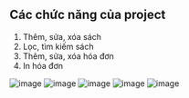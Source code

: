 ## Các chức năng của project
1. Thêm, sửa, xóa sách
2. Lọc, tìm kiếm sách
3. Thêm, sửa, xóa hóa đơn
4. In hóa đơn
 


![image](https://github.com/thanhkhac/Winform_BookStore/assets/152879575/6e3d4b77-bb76-4a6b-885f-06003f79c67a)
![image](https://github.com/thanhkhac/Winform_BookStore/assets/152879575/cc34d486-dc41-414f-b05f-f03fee68261f)
![image](https://github.com/thanhkhac/Winform_BookStore/assets/152879575/db668041-f879-4a34-8c46-44325670864b)
![image](https://github.com/thanhkhac/Winform_BookStore/assets/152879575/624c37cd-1b00-4bbd-9c98-a2d9b791f7c6)
![image](https://github.com/thanhkhac/Winform_BookStore/assets/152879575/896a3416-ef3a-4a01-8df8-8bd7ba4878d1)

